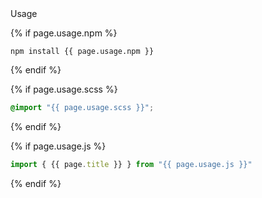 <div class="type" markdown="1">

<div class="flag">
  <span>Usage</span>
</div>

{% if page.usage.npm %}
```
npm install {{ page.usage.npm }}
```
{% endif %}

{% if page.usage.scss %}
```scss
@import "{{ page.usage.scss }}";
```
{% endif %}

{% if page.usage.js %}
```js
import { {{ page.title }} } from "{{ page.usage.js }}"
```
{% endif %}

</div>
